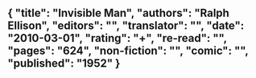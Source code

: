 {
 "title": "Invisible Man",
 "authors": "Ralph Ellison",
 "editors": "",
 "translator": "",
 "date": "2010-03-01",
 "rating": "+",
 "re-read": "",
 "pages": "624",
 "non-fiction": "",
 "comic": "",
 "published": "1952"
}
---

